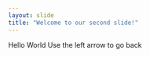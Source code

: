 ```yaml
---
layout: slide
title: "Welcome to our second slide!"
---
```

Hello World
Use the left arrow to go back
